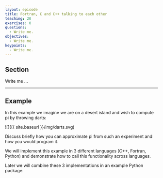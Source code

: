 ```yaml
---
layout: episode
title: Fortran, C and C++ talking to each other
teaching: 20
exercises: 0
questions:
  - Write me.
objectives:
  - Write me.
keypoints:
  - Write me.
---
```


## Section

Write me ...

---

## Example

In this example we imagine we are on a desert island and wish to compute pi by
throwing darts:

![]({{ site.baseurl }}/img/darts.svg)

Discuss briefly how you can approximate pi from such an experiment and how you would program it.

We will implement this example in 3 different languages (C++, Fortran, Python) and
demonstrate how to call this functionality across languages.

Later we will combine these 3 implementations in an example Python package.
